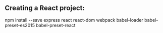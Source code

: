 ## Creating a React project:
npm install --save express react react-dom webpack babel-loader babel-preset-es2015 babel-preset-react
